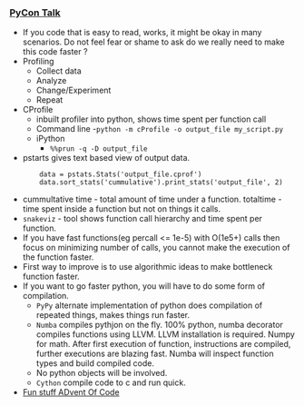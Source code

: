 
### [PyCon Talk](https://www.youtube.com/watch?v=yrRqNzJTBjk&ab_channel=PyCon2018)
- If you code that is easy to read, works, it might be okay in many scenarios. Do not feel fear or shame to ask do we really need to make this code faster ?
- Profiling
    - Collect data 
    - Analyze 
    - Change/Experiment
    - Repeat 
- CProfile
    - inbuilt profiler into python, shows time spent per function call
    - Command line 
        -`python -m cProfile -o output_file my_script.py`
    - iPython 
        - `%%prun -q -D output_file`
- pstarts gives text based view of output data. 
    ```
        data = pstats.Stats('output_file.cprof')
        data.sort_stats('cummulative').print_stats('output_file', 2)
    ```
- cummultative time - total amount of time under a function. totaltime - time spent inside a function but not on things it calls. 
- `snakeviz` - tool shows function call hierarchy and time spent per function. 
- If you have fast functions(eg percall <= 1e-5) with O(1e5+) calls then focus on minimizing number of calls, you cannot make the execution of the function faster. 
- First way to improve is to use algorithmic ideas to make bottleneck function faster. 
- If you want to go faster python, you will have to do some form of compilation. 
    - `PyPy` alternate implementation of python does compilation of repeated things, makes things run faster. 
    - `Numba` compiles pythjon on the fly. 100% python, numba decorator compiles functions using LLVM. LLVM installation is required. Numpy for math. After first execution of function, instructions are compiled, further executions are blazing fast. Numba will inspect function types and build compiled code. 
    - No python objects will be involved. 
    - `Cython` compile code to c and run quick. 
- [Fun stuff ADvent Of Code](https://adventofcode.com/)
